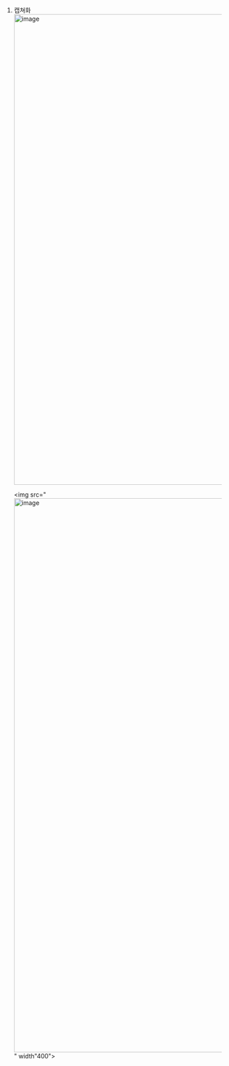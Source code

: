 1. 캡쳐화
   <img width="1087" alt="image" src="https://github.com/0beanny/PP1_Project1/assets/143465631/e091baf4-594a-454f-b30d-8f426e631e45">

   <img src="<img width="1280" alt="image" src="https://github.com/0beanny/PP1_Project1/assets/143465631/9bcfbff1-e40c-4ee7-90da-7eb632d64337">
" width"400">
